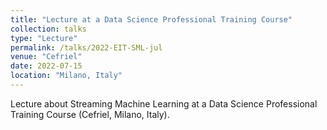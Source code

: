 ```yaml
---
title: "Lecture at a Data Science Professional Training Course"
collection: talks
type: "Lecture"
permalink: /talks/2022-EIT-SML-jul
venue: "Cefriel"
date: 2022-07-15
location: "Milano, Italy"
---
```


Lecture about Streaming Machine Learning at a Data Science Professional Training Course (Cefriel, Milano, Italy).